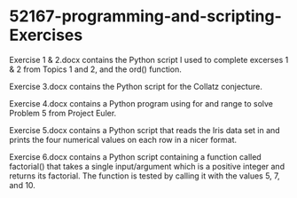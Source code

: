 # 52167-programming-and-scripting-Exercises

Exercise 1 & 2.docx contains the Python script I used to complete excerses 1 & 2 from Topics 1 and 2, and the ord() function.

Exercise 3.docx contains the Python script for the Collatz conjecture.

Exercise 4.docx contains a Python program using for and range to solve Problem 5 from Project Euler.

Exercise 5.docx contains a Python script that reads the Iris data set in and prints the four numerical values on each row in a nicer format. 

Exercise 6.docx contains a Python script containing a function called factorial() that takes a single input/argument which is a positive integer and returns its factorial. The function is tested by calling it with the values 5, 7, and 10.

